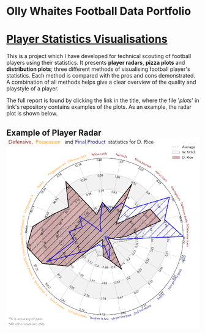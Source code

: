 # Olly Whaites Football Data Portfolio

# [Player Statistics Visualisations](https://github.com/ollywhaites/football-stats-vis)

This is a project which I have developed for technical scouting of football players using their statistics. It presents **player radars**, **pizza plots** and **distribution plots**; three different methods of visualising football player's statistics. Each method is compared with the pros and cons demonstrated. A combination of all methods helps give a clear overview of the quality and playstyle of a player.

The full report is found by clicking the link in the title, where the file '*plots*' in link's repository contains examples of the plots. As an example, the radar plot is shown below.

## Example of Player Radar ![hal](images/D_Rice-vs-W_Ndidi-radar.png)



